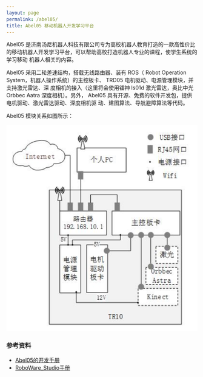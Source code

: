 ```yaml
---
layout: page
permalink: /abel05/
title: Abel05 移动机器人开发学习平台
---
```


Abel05 是济南汤尼机器人科技有限公司专为高校机器人教育打造的一款高性价比的移动机器人开发学习平台，可以帮助高校打造机器人专业的课程，使学生系统的学习移动
机器人相关的内容。

Abel05 采用二轮差速结构，搭载无线路由器、装有 ROS（ Robot Operation System，机器人操作系统）的主控板卡、 TRD05 电机驱动、电源管理模块，并支持激光雷达、深
度相机的接入（这里将会使用镭神 ls01d 激光雷达，奥比中光 Orbbec Aatra 深度相机）。另外， Abel05 具有开源、免费的软件开发包，提供电机驱动、激光雷达驱动、深度相机驱
动、建图算法、导航避障算法等代码。

Abel05 模块关系如图所示：

<img src="/assets/img/abel05-models.png">

### 参考资料
- [Abel05的开发手册](https://tonyrobotics.github.io/assets/download/assets/download/training-Abel05.pdf)
- [RoboWare_Studio手册](https://tonyrobotics.github.io/assets/download/RoboWare_Studio_Manual_1.2.0_CHS.pdf)

